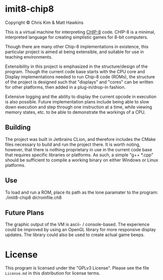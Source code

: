 # imit8-chip8

Copyright © Chris Kim & Matt Hawkins

This is a virtual machine for interpreting [CHIP-8](https://en.wikipedia.org/wiki/CHIP-8) code. CHIP-8 is a minimal, interpreted language for creating simplistic games for 8-bit computers.

Though there are many other Chip-8 implementations in existence, this particular project is aimed at being extensible, and suitable for use in teaching environments.

Extensibility in this project is emphasized in the structure/design of the program.  Though the current code base starts with the CPU core and Display implementations needed to run Chip-8 code (ROMs), the structure of the project is designed such that "displays" and "cores" can be written for other platforms, then added in a plug-in/drop-in fashion.

Extensive logging and the ability to display the current opcode in execution is also possible.  Future implementation plans include being able to slow down execution and step through one instruction at a time, while viewing memory states, etc. to be able to demonstrate the workings of a CPU.

## Building
The project was built in Jetbrains CLion, and therefore includes the CMake files necessary to build and run the project there.  It is worth noting, however, that there is nothing proprietary in use in the current code base that requires specific libraries or platforms.  As such, a simple "g++ *.cpp" should be sufficient to compile a working binary on either Windows or Linux platforms.

## Use
To load and run a ROM, place its path as the lone paramater to the program:
./imit8-chip8 dir/romfile.ch8

## Future Plans
The graphic output of the VM is ascii- / console-based. The experience could be improved by using an OpenGL library for more responsive display updates. The library could also be used to create actual game beeps.

# License

This program is licensed under the "GPLv3 License". Please see the file `License.md` in this distribution for license terms.

